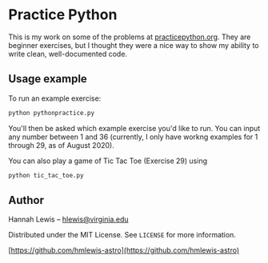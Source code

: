 # Practice Python

This is my work on some of the problems at [practicepython.org](practicepython.org). They are beginner exercises, but I thought they were a nice way to show my ability to write clean, well-documented code.

## Usage example

To run an example exercise:

```sh
python pythonpractice.py
```
You'll then be asked which example exercise you'd like to run. You can input any number between 1 and 36 (currently, I only have workng examples for 1 through 29, as of August 2020).

You can also play a game of Tic Tac Toe (Exercise 29) using

```sh
python tic_tac_toe.py
```

## Author

Hannah Lewis – hlewis@virginia.edu

Distributed under the MIT License. See ``LICENSE`` for more information.

[https://github.com/hmlewis-astro](https://github.com/hmlewis-astro)
